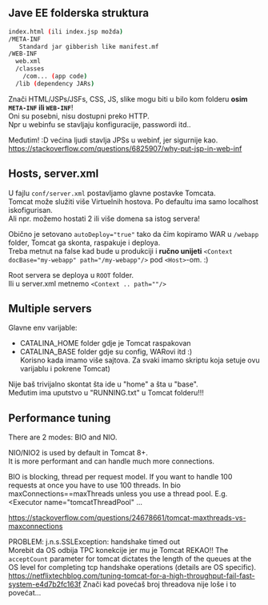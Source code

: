 

## Jave EE folderska struktura

```bash
index.html (ili index.jsp možda)
/META-INF
   Standard jar gibberish like manifest.mf
/WEB-INF
  web.xml
  /classes
    /com... (app code)
  /lib (dependency JARs)
```
Znači HTML/JSPs/JSFs, CSS, JS, slike mogu biti u bilo kom folderu **osim `META-INF` ili `WEB-INF`**!  
Oni su posebni, nisu dostupni preko HTTP.  
Npr u webinfu se stavljaju konfiguracije, passwordi itd..

Međutim! :D većina ljudi stavlja JPSs u webinf, jer sigurnije kao.
https://stackoverflow.com/questions/6825907/why-put-jsp-in-web-inf

## Hosts, server.xml

U fajlu `conf/server.xml` postavljamo glavne postavke Tomcata.  
Tomcat može služiti više Virtuelnih hostova. Po defaultu ima samo localhost iskofigurisan.  
Ali npr. možemo hostati 2 ili više domena sa istog servera!

Obično je setovano `autoDeploy="true"` tako da čim kopiramo WAR u `/webapp` folder, Tomcat ga skonta,
raspakuje i deploya.  
Treba metnut na false kad bude u produkciji i **ručno unijeti** `<Context docBase="my-webapp" path="/my-webapp"/>` pod `<Host>`-om. :)

Root servera se deploya u `ROOT` folder.  
Ili u server.xml metnemo `<Context .. path=""/>`

## Multiple servers
Glavne env varijable:

- CATALINA_HOME folder gdje je Tomcat raspakovan
- CATALINA_BASE folder gdje su config, WARovi itd :)  
 Korisno kada imamo više sajtova. Za svaki imamo skriptu koja setuje ovu varijablu i pokrene Tomcat)

Nije baš trivijalno skontat šta ide u "home" a šta u "base".  
Međutim ima uputstvo u "RUNNING.txt" u Tomcat folderu!!! 







## Performance tuning
There are 2 modes: BIO and NIO. 

NIO/NIO2 is used by default in Tomcat 8+.  
It is more performant and can handle much more connections.

BIO is blocking, thread per request model. If you want to handle 100 requests at once you have to use 100 threads.
In bio maxConnections==maxThreads unless you use a thread pool. E.g. <Executor name="tomcatThreadPool" ...


https://stackoverflow.com/questions/24678661/tomcat-maxthreads-vs-maxconnections

PROBLEM: j.n.s.SSLException: handshake timed out	
Morebit da OS odbija TPC konekcije jer mu je Tomcat REKAO!!
The `acceptCount` parameter for tomcat dictates the length of the queues at the OS level for completing tcp handshake operations (details are OS specific).
https://netflixtechblog.com/tuning-tomcat-for-a-high-throughput-fail-fast-system-e4d7b2fc163f
Znači kad povećaš broj threadova nije loše i to povećat...

